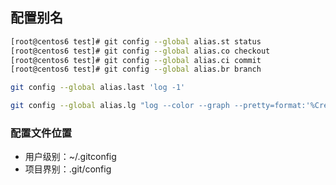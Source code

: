 ## 配置别名

```bash
[root@centos6 test]# git config --global alias.st status
[root@centos6 test]# git config --global alias.co checkout
[root@centos6 test]# git config --global alias.ci commit
[root@centos6 test]# git config --global alias.br branch
```

```bash
git config --global alias.last 'log -1'
```

```bash
git config --global alias.lg "log --color --graph --pretty=format:'%Cred%h%Creset -%C(yellow)%d%Creset %s %Cgreen(%cr) %C(bold blue)<%an>%Creset' --abbrev-commit"
```

### 配置文件位置
* 用户级别：~/.gitconfig
* 项目界别：.git/config